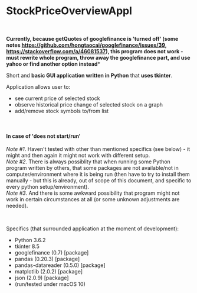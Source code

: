 # StockPriceOverviewAppl

<br>

**Currently, because getQuotes of googlefinance is 'turned off'
(some notes https://github.com/hongtaocai/googlefinance/issues/39,
https://stackoverflow.com/a/46081537),
this program does not work - must rewrite whole program, throw away
the googlefinance part, and use yahoo or find another option instead***


Short and **basic GUI application written in Python** that **uses tkinter**. 

Application allows user to:
- see current price of selected stock
- observe historical price change of selected stock on a graph
- add/remove stock symbols to/from list

<br>

#### In case of 'does not start/run'

*Note #1*. Haven't tested with other than mentioned specifics (see below) - it might and then again it might not work with different setup.<br> 
*Note #2*. There is always possiblity that when running some Python program written by others, that some packages are not available/not in computer/environment where it is being run (then have to try to install them manually - but this is already, out of scope of this document, and specific to every python setup/environment).<br>
*Note #3*. And there is some awkward possibility that program might not work in certain circumstances at all (or some unknown adjustments are needed).<br>

<br>

Specifics (that surrounded application at the moment of development):
- Python 3.6.2
- tkinter 8.5
- googlefinance (0.7) [package]
- pandas (0.20.3) [package]
- pandas-datareader (0.5.0) [package]
- matplotlib (2.0.2) [package]
- json (2.0.9) [package]
- (run/tested under macOS 10)
